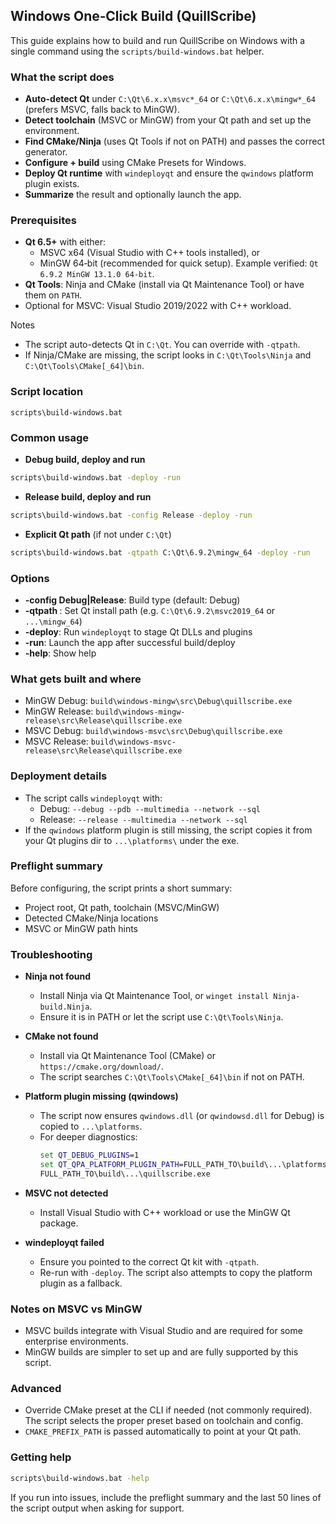 ## Windows One‑Click Build (QuillScribe)

This guide explains how to build and run QuillScribe on Windows with a single command using the `scripts/build-windows.bat` helper.

### What the script does
- **Auto-detect Qt** under `C:\Qt\6.x.x\msvc*_64` or `C:\Qt\6.x.x\mingw*_64` (prefers MSVC, falls back to MinGW).
- **Detect toolchain** (MSVC or MinGW) from your Qt path and set up the environment.
- **Find CMake/Ninja** (uses Qt Tools if not on PATH) and passes the correct generator.
- **Configure + build** using CMake Presets for Windows.
- **Deploy Qt runtime** with `windeployqt` and ensure the `qwindows` platform plugin exists.
- **Summarize** the result and optionally launch the app.

### Prerequisites
- **Qt 6.5+** with either:
  - MSVC x64 (Visual Studio with C++ tools installed), or
  - MinGW 64‑bit (recommended for quick setup). Example verified: `Qt 6.9.2 MinGW 13.1.0 64‑bit`.
- **Qt Tools**: Ninja and CMake (install via Qt Maintenance Tool) or have them on `PATH`.
- Optional for MSVC: Visual Studio 2019/2022 with C++ workload.

Notes
- The script auto-detects Qt in `C:\Qt`. You can override with `-qtpath`.
- If Ninja/CMake are missing, the script looks in `C:\Qt\Tools\Ninja` and `C:\Qt\Tools\CMake[_64]\bin`.

### Script location
`scripts\build-windows.bat`

### Common usage
- **Debug build, deploy and run**
```bat
scripts\build-windows.bat -deploy -run
```

- **Release build, deploy and run**
```bat
scripts\build-windows.bat -config Release -deploy -run
```

- **Explicit Qt path** (if not under `C:\Qt`)
```bat
scripts\build-windows.bat -qtpath C:\Qt\6.9.2\mingw_64 -deploy -run
```

### Options
- **-config Debug|Release**: Build type (default: Debug)
- **-qtpath <path>**: Set Qt install path (e.g. `C:\Qt\6.9.2\msvc2019_64` or `...\mingw_64`)
- **-deploy**: Run `windeployqt` to stage Qt DLLs and plugins
- **-run**: Launch the app after successful build/deploy
- **-help**: Show help

### What gets built and where
- MinGW Debug: `build\windows-mingw\src\Debug\quillscribe.exe`
- MinGW Release: `build\windows-mingw-release\src\Release\quillscribe.exe`
- MSVC Debug: `build\windows-msvc\src\Debug\quillscribe.exe`
- MSVC Release: `build\windows-msvc-release\src\Release\quillscribe.exe`

### Deployment details
- The script calls `windeployqt` with:
  - Debug: `--debug --pdb --multimedia --network --sql`
  - Release: `--release --multimedia --network --sql`
- If the `qwindows` platform plugin is still missing, the script copies it from your Qt plugins dir to `...\platforms\` under the exe.

### Preflight summary
Before configuring, the script prints a short summary:
- Project root, Qt path, toolchain (MSVC/MinGW)
- Detected CMake/Ninja locations
- MSVC or MinGW path hints

### Troubleshooting
- **Ninja not found**
  - Install Ninja via Qt Maintenance Tool, or `winget install Ninja-build.Ninja`.
  - Ensure it is in PATH or let the script use `C:\Qt\Tools\Ninja`.

- **CMake not found**
  - Install via Qt Maintenance Tool (CMake) or `https://cmake.org/download/`.
  - The script searches `C:\Qt\Tools\CMake[_64]\bin` if not on PATH.

- **Platform plugin missing (qwindows)**
  - The script now ensures `qwindows.dll` (or `qwindowsd.dll` for Debug) is copied to `...\platforms`.
  - For deeper diagnostics:
    ```bat
    set QT_DEBUG_PLUGINS=1
    set QT_QPA_PLATFORM_PLUGIN_PATH=FULL_PATH_TO\build\...\platforms
    FULL_PATH_TO\build\...\quillscribe.exe
    ```

- **MSVC not detected**
  - Install Visual Studio with C++ workload or use the MinGW Qt package.

- **windeployqt failed**
  - Ensure you pointed to the correct Qt kit with `-qtpath`.
  - Re-run with `-deploy`. The script also attempts to copy the platform plugin as a fallback.

### Notes on MSVC vs MinGW
- MSVC builds integrate with Visual Studio and are required for some enterprise environments.
- MinGW builds are simpler to set up and are fully supported by this script.

### Advanced
- Override CMake preset at the CLI if needed (not commonly required). The script selects the proper preset based on toolchain and config.
- `CMAKE_PREFIX_PATH` is passed automatically to point at your Qt path.

### Getting help
```bat
scripts\build-windows.bat -help
```

If you run into issues, include the preflight summary and the last 50 lines of the script output when asking for support.


